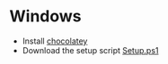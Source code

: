 # Windows

- Install [chocolatey](https://chocolatey.org/install#individual)
- Download the setup script [Setup.ps1](https://raw.githubusercontent.com/d4rkr0n1n/Resources/main/Setup/Windows/Scripts/Setup.ps1)
